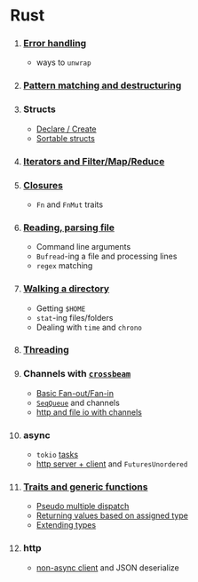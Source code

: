 # Rust

1. ### [Error handling](src/bin/errorhandle.rs)

   - ways to `unwrap`

1. ### [Pattern matching and destructuring](src/bin/match.rs)

1. ### Structs

   - [Declare / Create](src/bin/struct_basic.rs)
   - [Sortable structs](src/bin/struct_sort.rs)

1. ### [Iterators and Filter/Map/Reduce](src/bin/mapreduce.rs)

1. ### [Closures](src/bin/closures.rs)

   - `Fn` and `FnMut` traits

1. ### [Reading, parsing file](src/bin/csvparse.rs)

   - Command line arguments
   - `Bufread`-ing a file and processing lines
   - `regex` matching
    
1. ### [Walking a directory](src/bin/oswalk.rs)

   - Getting `$HOME`
   - `stat`-ing files/folders
   -  Dealing with `time` and `chrono`

1. ### [Threading](src/bin/threads.rs)

1. ### Channels with [`crossbeam`](https://docs.rs/crossbeam/0.8.0/crossbeam/)

   - [Basic Fan-out/Fan-in](src/bin/channels.rs)
   - [`SeqQueue`](src/bin/queue.rs) and channels
   - [http and file io with channels](src/bin/channelretry.rs)

1. ### async

   - `tokio` [tasks](src/bin/tokiotasks.rs)
   - [http server + client](src/bin/asyncserver.rs) and `FuturesUnordered`
   
1. ### [Traits and generic functions](src/bin/traitsgenericfunc.rs)
   - [Pseudo multiple dispatch](src/bin/multidispatch.rs)
   - [Returning values based on assigned type](src/bin/traitscast.rs)
   - [Extending types](src/bin/traitsextend.rs)
   
1. ### http
   - [non-async client](src/bin/httpclient.rs) and JSON deserialize